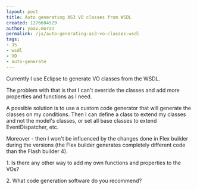```yaml
---
layout: post
title: Auto generating AS3 VO classes from WSDL
created: 1276604529
author: yoav.moran
permalink: /js/auto-generating-as3-vo-classes-wsdl
tags:
- JS
- wsdl
- VO
- auto-generate
---
```

<p>Currently I use Eclipse to generate VO&nbsp;classes from the WSDL.</p>
<p>The problem with that is that I can't override the classes and add more properties and functions as I need.</p>
<p>A possible solution is to use a custom code generator that will generate the classes on my conditions. Then I can define a class to extend my classes and not the model's classes, or set all base classes to extend EventDispatcher, etc.</p>
<p>Moreover - then I won't be influenced by the changes done in Flex builder during the versions (the Flex builder generates completely different code than the Flash builder 4).</p>
<p>1. Is there any other way to add my own functions and properties to the VOs?</p>
<p>2. What code generation software do you recommend?</p>
